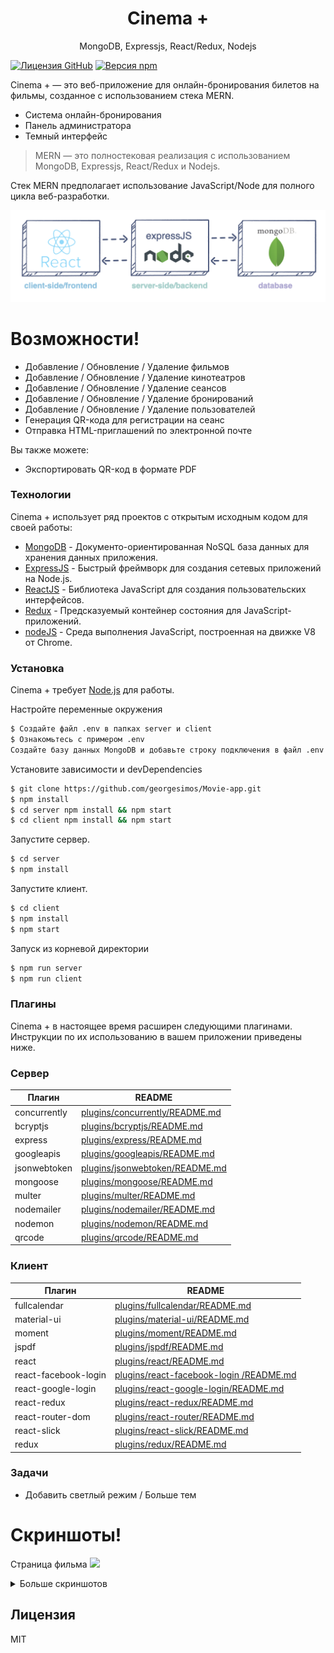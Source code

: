 <h1 align="center">
Cinema +
</h1>
<p align="center">
MongoDB, Expressjs, React/Redux, Nodejs
</p>

[![Лицензия GitHub](https://img.shields.io/badge/license-MIT-blue.svg)](https://github.com/facebook/react/blob/master/LICENSE) [![Версия npm](https://img.shields.io/npm/v/react.svg?style=flat)](https://www.npmjs.com/package/react) 

Cinema + — это веб-приложение для онлайн-бронирования билетов на фильмы, созданное с использованием стека MERN.

  - Система онлайн-бронирования
  - Панель администратора
  - Темный интерфейс

> MERN — это полностековая реализация с использованием MongoDB, Expressjs, React/Redux и Nodejs.

Стек MERN предполагает использование JavaScript/Node для полного цикла веб-разработки.

<img src="https://github.com/georgesimos/readme-assets/blob/master/cinema-plus/mern.png" />

# Возможности!

  - Добавление / Обновление / Удаление фильмов
  - Добавление / Обновление / Удаление кинотеатров
  - Добавление / Обновление / Удаление сеансов
  - Добавление / Обновление / Удаление бронирований
  - Добавление / Обновление / Удаление пользователей
  - Генерация QR-кода для регистрации на сеанс
  - Отправка HTML-приглашений по электронной почте

Вы также можете:
  - Экспортировать QR-код в формате PDF

### Технологии
Cinema + использует ряд проектов с открытым исходным кодом для своей работы:
* [MongoDB](https://www.mongodb.com/) - Документо-ориентированная NoSQL база данных для хранения данных приложения.
* [ExpressJS](https://expressjs.com/) - Быстрый фреймворк для создания сетевых приложений на Node.js.
* [ReactJS](https://reactjs.org/) - Библиотека JavaScript для создания пользовательских интерфейсов.
* [Redux](https://redux.js.org/) - Предсказуемый контейнер состояния для JavaScript-приложений.
* [nodeJS](https://nodejs.org/) - Среда выполнения JavaScript, построенная на движке V8 от Chrome.

### Установка

Cinema + требует [Node.js](https://nodejs.org/) для работы.

Настройте переменные окружения 

```sh
$ Создайте файл .env в папках server и client
$ Ознакомьтесь с примером .env
Создайте базу данных MongoDB и добавьте строку подключения в файл .env
```

Установите зависимости и devDependencies

```sh
$ git clone https://github.com/georgesimos/Movie-app.git
$ npm install
$ cd server npm install && npm start
$ cd client npm install && npm start
```
Запустите сервер.

```sh
$ cd server 
$ npm install 
```

Запустите клиент.

```sh
$ cd client 
$ npm install 
$ npm start
```

Запуск из корневой директории
```sh
$ npm run server
$ npm run client
```

### Плагины

Cinema + в настоящее время расширен следующими плагинами. Инструкции по их использованию в вашем приложении приведены ниже.

### Сервер


| Плагин | README |
| ------ | ------ |
| concurrently | [plugins/concurrently/README.md](https://github.com/kimmobrunfeldt/concurrently/blob/master/README.md) |
| bcryptjs | [plugins/bcryptjs/README.md](https://github.com/dcodeIO/bcrypt.js/blob/master/README.md) |
| express | [plugins/express/README.md](https://github.com/expressjs/express/blob/master/Readme.md) |
| googleapis | [plugins/googleapis/README.md](https://github.com/googleapis/googleapis/blob/master/README.md) |
| jsonwebtoken | [plugins/jsonwebtoken/README.md](https://github.com/auth0/node-jsonwebtoken/blob/master/README.md) |
| mongoose | [plugins/mongoose/README.md](https://github.com/Automattic/mongoose/blob/master/README.md) |
| multer | [plugins/multer/README.md](https://github.com/expressjs/multer/blob/master/README.md)|
| nodemailer | [plugins/nodemailer/README.md](https://github.com/nodemailer/nodemailer/blob/master/README.md) |
| nodemon | [plugins/nodemon/README.md](https://github.com/remy/nodemon/blob/master/README.md) |
| qrcode | [plugins/qrcode/README.md](https://github.com/soldair/node-qrcode/blob/master/README.md) |

### Клиент

| Плагин | README |
| ------ | ------ |
| fullcalendar | [plugins/fullcalendar/README.md](https://github.com/fullcalendar/fullcalendar/blob/master/README.md) |
| material-ui | [plugins/material-ui/README.md](https://github.com/mui-org/material-ui/blob/master/README.md) |
| moment | [plugins/moment/README.md](https://www.npmjs.com/package/@date-io/moment?activeTab=readme) |
| jspdf | [plugins/jspdf/README.md](https://github.com/MrRio/jsPDF) |
| react | [plugins/react/README.md](https://github.com/facebook/react/blob/master/README.md) |
| react-facebook-login | [plugins/react-facebook-login /README.md](https://github.com/keppelen/react-facebook-login/blob/master/README.md) |
| react-google-login | [plugins/react-google-login/README.md](https://www.npmjs.com/package/react-google-login) |
| react-redux | [plugins/react-redux/README.md](https://github.com/reduxjs/react-redux) |
| react-router-dom | [plugins/react-router/README.md](https://github.com/ReactTraining/react-router/blob/master/README.md) |
| react-slick | [plugins/react-slick/README.md](https://github.com/akiran/react-slick) |
| redux | [plugins/redux/README.md](https://github.com/reduxjs/redux)|

### Задачи

 - Добавить светлый режим / Больше тем



# Скриншоты! 

Страница фильма
<img src="https://github.com/georgesimos/readme-assets/blob/master/cinema-plus/movie.png" />

<details>
  <summary>Больше скриншотов</summary>
  Страница бронирования
  <img src="https://github.com/georgesimos/readme-assets/blob/master/cinema-plus/booking.png" />

  Приглашения на бронирование
  <img src="https://github.com/georgesimos/readme-assets/blob/master/cinema-plus/invitation.png" />

  Страница гостевой панели
  <img src="https://github.com/georgesimos/readme-assets/blob/master/cinema-plus/guest-dashboard.png" />

  Страница моего аккаунта
  <img src="https://github.com/georgesimos/readme-assets/blob/master/cinema-plus/my-account.png" />

  Главная страница администратора
  <img src="https://github.com/georgesimos/readme-assets/blob/master/cinema-plus/admin-dashboard.png" />

  Страница кинотеатров администратора
  <img src="https://github.com/georgesimos/readme-assets/blob/master/cinema-plus/admin-cinemas.png" />

  Страница фильмов администратора
  <img src="https://github.com/georgesimos/readme-assets/blob/master/cinema-plus/admin-movies.png" />

  Страница бронирований администратора
  <img src="https://github.com/georgesimos/readme-assets/blob/master/cinema-plus/reservations.png" />

  Календарь бронирований администратора
  <img src="https://github.com/georgesimos/readme-assets/blob/master/cinema-plus/calendar.png" />
</details>



Лицензия
----

MIT
